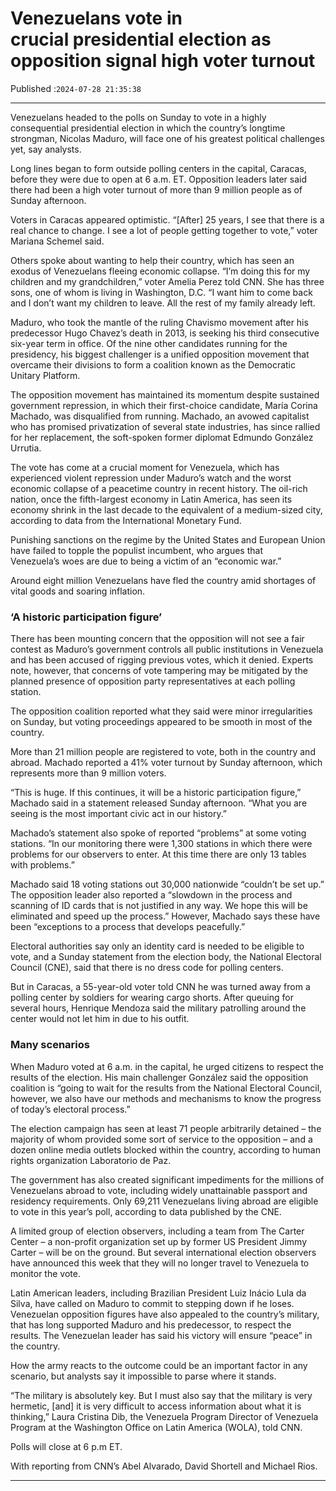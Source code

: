 # Venezuelans vote in crucial presidential election as opposition signal high voter turnout

Published :`2024-07-28 21:35:38`

---

Venezuelans headed to the polls on Sunday to vote in a highly consequential presidential election in which the country’s longtime strongman, Nicolas Maduro, will face one of his greatest political challenges yet, say analysts.

Long lines began to form outside polling centers in the capital, Caracas, before they were due to open at 6 a.m. ET. Opposition leaders later said there had been a high voter turnout of more than 9 million people as of Sunday afternoon.

Voters in Caracas appeared optimistic. “[After] 25 years, I see that there is a real chance to change. I see a lot of people getting together to vote,” voter Mariana Schemel said.

Others spoke about wanting to help their country, which has seen an exodus of Venezuelans fleeing economic collapse. “I’m doing this for my children and my grandchildren,” voter Amelia Perez told CNN. She has three sons, one of whom is living in Washington, D.C. “I want him to come back and I don’t want my children to leave. All the rest of my family already left.

Maduro, who took the mantle of the ruling Chavismo movement after his predecessor Hugo Chavez’s death in 2013, is seeking his third consecutive six-year term in office. Of the nine other candidates running for the presidency, his biggest challenger is a unified opposition movement that overcame their divisions to form a coalition known as the Democratic Unitary Platform.

The opposition movement has maintained its momentum despite sustained government repression, in which their first-choice candidate, María Corina Machado, was disqualified from running. Machado, an avowed capitalist who has promised privatization of several state industries, has since rallied for her replacement, the soft-spoken former diplomat Edmundo González Urrutia.

The vote has come at a crucial moment for Venezuela, which has experienced violent repression under Maduro’s watch and the worst economic collapse of a peacetime country in recent history. The oil-rich nation, once the fifth-largest economy in Latin America, has seen its economy shrink in the last decade to the equivalent of a medium-sized city, according to data from the International Monetary Fund.

Punishing sanctions on the regime by the United States and European Union have failed to topple the populist incumbent, who argues that Venezuela’s woes are due to being a victim of an “economic war.”

Around eight million Venezuelans have fled the country amid shortages of vital goods and soaring inflation.

### ‘A historic participation figure’

There has been mounting concern that the opposition will not see a fair contest as Maduro’s government controls all public institutions in Venezuela and has been accused of rigging previous votes, which it denied. Experts note, however, that concerns of vote tampering may be mitigated by the planned presence of opposition party representatives at each polling station.

The opposition coalition reported what they said were minor irregularities on Sunday, but voting proceedings appeared to be smooth in most of the country.

More than 21 million people are registered to vote, both in the country and abroad. Machado reported a 41% voter turnout by Sunday afternoon, which represents more than 9 million voters.

“This is huge. If this continues, it will be a historic participation figure,” Machado said in a statement released Sunday afternoon. “What you are seeing is the most important civic act in our history.”

Machado’s statement also spoke of reported “problems” at some voting stations. “In our monitoring there were 1,300 stations in which there were problems for our observers to enter. At this time there are only 13 tables with problems.”

Machado said 18 voting stations out 30,000 nationwide “couldn’t be set up.” The opposition leader also reported a “slowdown in the process and scanning of ID cards that is not justified in any way. We hope this will be eliminated and speed up the process.” However, Machado says these have been “exceptions to a process that develops peacefully.”

Electoral authorities say only an identity card is needed to be eligible to vote, and a Sunday statement from the election body, the National Electoral Council (CNE), said that there is no dress code for polling centers.

But in Caracas, a 55-year-old voter told CNN he was turned away from a polling center by soldiers for wearing cargo shorts. After queuing for several hours, Henrique Mendoza said the military patrolling around the center would not let him in due to his outfit.

### Many scenarios

When Maduro voted at 6 a.m. in the capital, he urged citizens to respect the results of the election. His main challenger González said the opposition coalition is “going to wait for the results from the National Electoral Council, however, we also have our methods and mechanisms to know the progress of today’s electoral process.”

The election campaign has seen at least 71 people arbitrarily detained – the majority of whom provided some sort of service to the opposition – and a dozen online media outlets blocked within the country, according to human rights organization Laboratorio de Paz.

The government has also created significant impediments for the millions of Venezuelans abroad to vote, including widely unattainable passport and residency requirements. Only 69,211 Venezuelans living abroad are eligible to vote in this year’s poll, according to data published by the CNE.

A limited group of election observers, including a team from The Carter Center – a non-profit organization set up by former US President Jimmy Carter – will be on the ground. But several international election observers have announced this week that they will no longer travel to Venezuela to monitor the vote.

Latin American leaders, including Brazilian President Luiz Inácio Lula da Silva, have called on Maduro to commit to stepping down if he loses. Venezuelan opposition figures have also appealed to the country’s military, that has long supported Maduro and his predecessor, to respect the results. The Venezuelan leader has said his victory will ensure “peace” in the country.

How the army reacts to the outcome could be an important factor in any scenario, but analysts say it impossible to parse where it stands.

“The military is absolutely key. But I must also say that the military is very hermetic, [and] it is very difficult to access information about what it is thinking,” Laura Cristina Dib, the Venezuela Program Director of Venezuela Program at the Washington Office on Latin America (WOLA), told CNN.

Polls will close at 6 p.m ET.

With reporting from CNN’s Abel Alvarado, David Shortell and Michael Rios.

---

